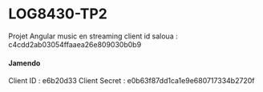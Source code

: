 # LOG8430-TP2
Projet Angular music en streaming
client id  saloua : c4cdd2ab03054ffaaea26e809030b0b9


#### Jamendo 
   Client ID : e6b20d33
   Client Secret : e0b63f87dd1ca1e9e680717334b2720f

